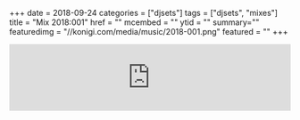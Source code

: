 +++
date = 2018-09-24
categories = ["djsets"]
tags = ["djsets", "mixes"]
title = "Mix 2018:001"
href = ""
mcembed = ""
ytid = ""
summary=""
featuredimg = "//konigi.com/media/music/2018-001.png"
featured = ""
+++

<div class="mix"><div class="embed" >
  <iframe width="100%" height="120" src="https://www.mixcloud.com/widget/iframe/?hide_cover=1&feed=%2Fdjkonigi%2F2018002%2F" frameborder="0" ></iframe>
</div></div>

